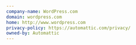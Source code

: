 ```yaml
---
company-name: WordPress.com
domain: wordpress.com
home: http://www.wordpress.com
privacy-policy: https://automattic.com/privacy/
owned-by: Automattic
---
```




